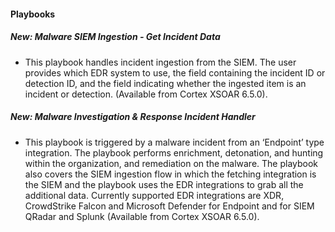 
#### Playbooks
##### New: **Malware SIEM Ingestion - Get Incident Data**
- This playbook handles incident ingestion from the SIEM.
  The user provides which EDR system to use, the field containing the incident ID or detection ID, and the field indicating whether the ingested item is an incident or detection. (Available from Cortex XSOAR 6.5.0).
##### New: **Malware Investigation & Response Incident Handler**
- This playbook is triggered by a malware incident from an ‘Endpoint’ type integration. The playbook performs enrichment, detonation, and hunting within the organization, and remediation on the malware. The playbook also covers the SIEM ingestion flow in which the fetching integration is the SIEM and the playbook uses the EDR integrations to grab all the additional data.
Currently supported EDR integrations are 
XDR, CrowdStrike Falcon and Microsoft Defender for Endpoint and for SIEM QRadar and Splunk (Available from Cortex XSOAR 6.5.0).
